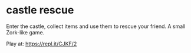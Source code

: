# castle rescue
Enter the castle, collect items and use them to rescue your friend. A small Zork-like game.

Play at: https://repl.it/CJKF/2
